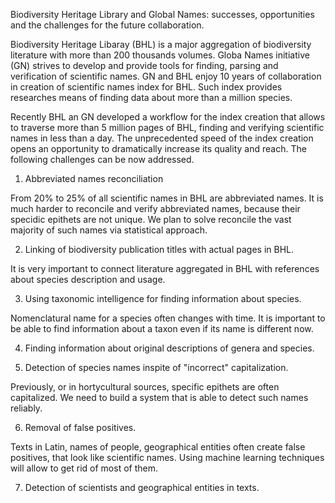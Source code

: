 Biodiversity Heritage Library and Global Names: successes, opportunities and the challenges for the future collaboration.

Biodiversity Heritage Libaray (BHL) is a major aggregation of biodiversity literature with more than 200 thousands volumes. Globa Names initiative (GN) strives to develop and provide tools for finding, parsing and verification of scientific names. GN and BHL enjoy 10 years of collaboration in creation of scientific names index for BHL. Such index provides researches means of finding data about more than a million species.

Recently BHL an GN developed a workflow for the index creation that allows to traverse more than 5 million pages of BHL, finding and verifying scientific names in less than a day. The unprecedented speed of the index creation opens an opportunity to dramatically increase its quality and reach. The following challenges can be now addressed.

1. Abbreviated names reconciliation

From 20% to 25% of all scientific names in BHL are abbreviated names. It is much harder to reconcile and verify abbreviated names, because their specidic epithets are not unique. We plan to solve reconcile the vast majority of such names via statistical approach.

2. Linking of biodiversity publication titles with actual pages in BHL.

It is very important to connect literature aggregated in BHL with references about species description and usage.

3. Using taxonomic intelligence for finding information about species.

Nomenclatural name for a species often changes with time. It is important to be able to find information about a taxon even if its name is different now.

4. Finding information about original descriptions of genera and species.

5. Detection of species names inspite of "incorrect" capitalization.

Previously, or in hortycultural sources, specific epithets are often capitalized. We need to build a system that is able to detect such names reliably.

6. Removal of false positives.

Texts in Latin, names of people, geographical entities often create false positives, that look like scientific names. Using machine learning techniques will allow to get rid of most of them.

7. Detection of scientists and geographical entities in texts.
